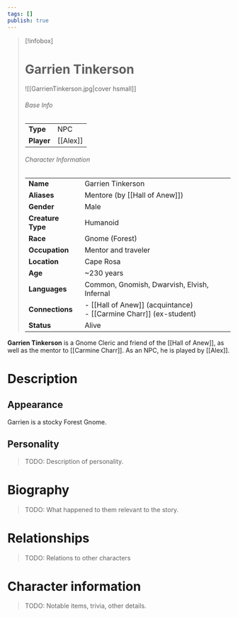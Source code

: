 ```yaml
---
tags: []
publish: true
---
```

> [!infobox]  
> # Garrien Tinkerson
> ![[GarrienTinkerson.jpg|cover hsmall]]  
> ###### Base Info
> | | |  
> |---|---|  
> | **Type** | NPC |
> | **Player** | [[Alex]] |
> ###### Character Information  
> | | |  
> |---|---|  
> | **Name** | Garrien Tinkerson |
> | **Aliases** | Mentore (by [[Hall of Anew]]) |
> | **Gender** | Male | 
> | **Creature Type** | Humanoid |
> | **Race** | Gnome (Forest) |  
> | **Occupation** | Mentor and traveler |  
> | **Location** | Cape Rosa |
> | **Age** | ~230 years |
> | **Languages** | Common, Gnomish, Dwarvish, Elvish, Infernal |
> | **Connections** | - [[Hall of Anew]] (acquintance)<br>- [[Carmine Charr]] (ex-student) |
> | **Status** | Alive |

**Garrien Tinkerson** is a Gnome Cleric and friend of the [[Hall of Anew]], as well as the mentor to [[Carmine Charr]]. As an NPC, he is played by [[Alex]].
# Description
## Appearance
Garrien is a stocky Forest Gnome. 
## Personality
> TODO: Description of personality.
# Biography
> TODO: What happened to them relevant to the story.
# Relationships
> TODO: Relations to other characters
# Character information
> TODO: Notable items, trivia, other details.
